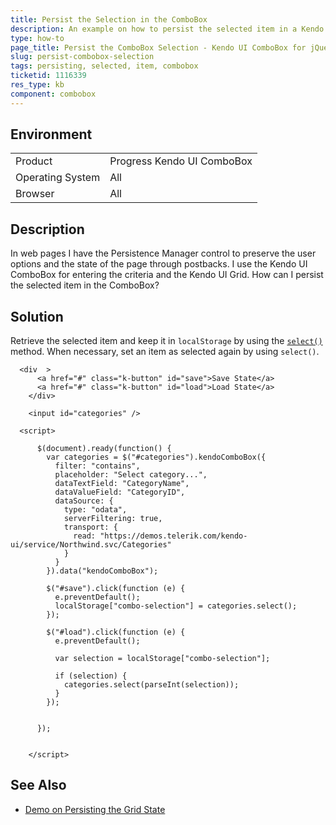 ```yaml
---
title: Persist the Selection in the ComboBox
description: An example on how to persist the selected item in a Kendo UI ComboBox.
type: how-to
page_title: Persist the ComboBox Selection - Kendo UI ComboBox for jQuery
slug: persist-combobox-selection
tags: persisting, selected, item, combobox
ticketid: 1116339
res_type: kb
component: combobox
---
```


## Environment

<table>
 <tr>
  <td>Product</td>
  <td>Progress Kendo UI ComboBox</td>
 </tr>
 <tr>
  <td>Operating System</td>
  <td>All</td>
 </tr>
 <tr>
  <td>Browser</td>
  <td>All</td>
 </tr>
</table>

## Description

In web pages I have the Persistence Manager control to preserve the user options and the state of the page through postbacks. I use the Kendo UI ComboBox for entering the criteria and the Kendo UI Grid. How can I persist the selected item in the ComboBox?

## Solution

Retrieve the selected item and keep it in `localStorage` by using the [`select()`](https://docs.telerik.com/kendo-ui/api/javascript/ui/combobox/methods/select) method. When necessary, set an item as selected again by using `select()`.

```dojo
  <div  >
      <a href="#" class="k-button" id="save">Save State</a>
      <a href="#" class="k-button" id="load">Load State</a>
    </div>

    <input id="categories" />

  <script>

      $(document).ready(function() {
        var categories = $("#categories").kendoComboBox({
          filter: "contains",
          placeholder: "Select category...",
          dataTextField: "CategoryName",
          dataValueField: "CategoryID",
          dataSource: {
            type: "odata",
            serverFiltering: true,
            transport: {
              read: "https://demos.telerik.com/kendo-ui/service/Northwind.svc/Categories"
            }
          }
        }).data("kendoComboBox");

        $("#save").click(function (e) {
          e.preventDefault();
          localStorage["combo-selection"] = categories.select();
        });

        $("#load").click(function (e) {
          e.preventDefault();

          var selection = localStorage["combo-selection"];

          if (selection) {
            categories.select(parseInt(selection));
          }
        });


      });


    </script>
```

## See Also

* [Demo on Persisting the Grid State](https://demos.telerik.com/kendo-ui/grid/persist-state)

